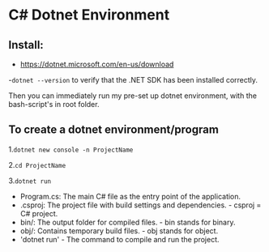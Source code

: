 # C# Dotnet Environment

## Install:

- https://dotnet.microsoft.com/en-us/download

-`dotnet --version` to verify that the .NET SDK has been installed correctly.

Then you can immediately run my pre-set up dotnet environment, with the bash-script's in root folder.

## To create a dotnet environment/program

1.`dotnet new console -n ProjectName`

2.`cd ProjectName`

3.`dotnet run`

- Program.cs: The main C# file as the entry point of the application.
- .csproj: The project file with build settings and dependencies. - csproj = C# project.
- bin/: The output folder for compiled files. - bin stands for binary.
- obj/: Contains temporary build files. - obj stands for object.
- 'dotnet run' -  The command to compile and run the project.
